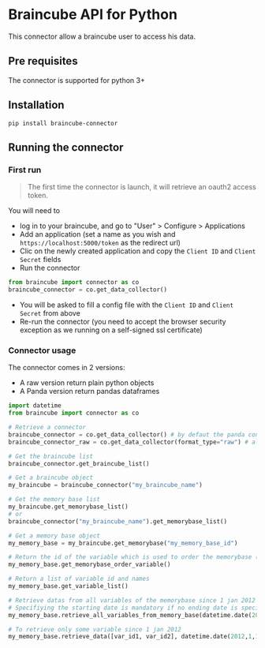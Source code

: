 # Braincube API for Python

This connector allow a braincube user to access his data.

## Pre requisites

The connector is supported for python 3+

## Installation

```
pip install braincube-connector
```

## Running the  connector

### First run

>The first time the connector is launch, it will retrieve an oauth2 access token.

You will need to 
* log in to your braincube, and go to "User" > Configure > Applications
* Add an application (set a name as you wish and `https://localhost:5000/token` as the redirect url)
* Clic on the newly created application and copy the `Client ID` and `Client Secret` fields
* Run the connector

```python
from braincube import connector as co
braincube_connector = co.get_data_collector() 
```
* You will be asked to fill a config file with the `Client ID` and `Client Secret` from above
* Re-run the connector (you need to accept the browser security exception as we running on a self-signed ssl certificate)

### Connector usage
The connector comes in 2 versions:
* A raw version return plain python objects
* A Panda version return pandas dataframes

```python
import datetime
from braincube import connector as co

# Retrieve a connector
braincube_connector = co.get_data_collector() # by defaut the panda connector is used
braincube_connector_raw = co.get_data_collector(format_type="raw") # allow to get the raw connector

# Get the braincube list
braincube_connector.get_braincube_list()

# Get a braincube object
my_braincube = braincube_connector("my_braincube_name")

# Get the memory base list
my_braincube.get_memorybase_list()
# or
braincube_connector("my_braincube_name").get_memorybase_list()

# Get a memory base object
my_memory_base = my_braincube.get_memorybase("my_memory_base_id")

# Return the id of the variable which is used to order the memorybase (not necessarily the memory base reference)
my_memory_base.get_memorybase_order_variable()

# Return a list of variable id and names
my_memory_base.get_variable_list()

# Retrieve datas from all variables of the memorybase since 1 jan 2012
# Specifiying the starting date is mandatory if no ending date is specified datetime.now() is used
my_memory_base.retrieve_all_variables_from_memory_base(datetime.date(2012,1,1)) 

# To retrieve only some variable since 1 jan 2012
my_memory_base.retrieve_data([var_id1, var_id2], datetime.date(2012,1,1))
```


